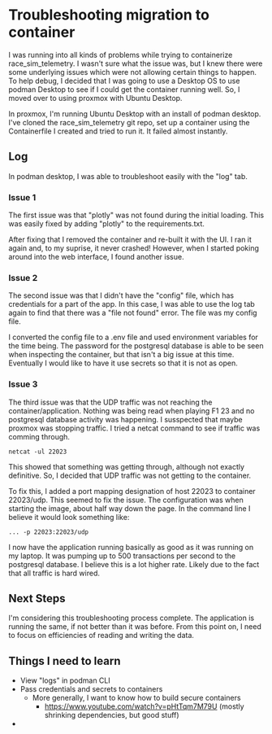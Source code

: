 # Troubleshooting migration to container

I was running into all kinds of problems while trying to containerize race_sim_telemetry. I wasn't sure what the issue
was, but I knew there were some underlying issues which were not allowing certain things to happen. To help debug, I 
decided that I was going to use a Desktop OS to use podman Desktop to see if I could get the container running well. So,
I moved over to using proxmox with Ubuntu Desktop.

In proxmox, I'm running Ubuntu Desktop with an install of podman desktop. I've cloned the race_sim_telemetry git repo,
set up a container using the Containerfile I created and tried to run it. It failed almost instantly. 

## Log

In podman desktop, I was able to troubleshoot easily with the "log" tab. 

### Issue 1

The first issue was that "plotly" was not found during the initial loading. This was easily fixed by adding "plotly" to 
the requirements.txt.

After fixing that I removed the container and re-built it with the UI. I ran it again and, to my suprise, it never 
crashed! However, when I started poking around into the web interface, I found another issue.

### Issue 2

The second issue was that I didn't have the "config" file, which has credentials for a part of the app. In this case, I
was able to use the log tab again to find that there was a "file not found" error. The file was my config file. 

I converted the config file to a .env file and used environment variables for the time being. The password for the 
postgresql database is able to be seen when inspecting the container, but that isn't a big issue at this time. 
Eventually I would like to have it use secrets so that it is not as open.

### Issue 3

The third issue was that the UDP traffic was not reaching the container/application. Nothing was being read when playing 
F1 23 and no postgresql database activity was happening. I susspected that maybe proxmox was stopping traffic. I tried 
a netcat command to see if traffic was comming through. 

    netcat -ul 22023

This showed that something was getting through, although not exactly definitive. So, I decided that UDP traffic was not 
getting to the container. 

To fix this, I added a port mapping designation of host 22023 to container 22023/udp. This seemed to fix the issue. The 
configuration was when starting the image, about half way down the page. In the command line I believe it would look
something like:

    ... -p 22023:22023/udp

I now have the application running basically as good as it was running on my laptop. It was pumping up to 500 
transactions per second to the postgresql database. I believe this is a lot higher rate. Likely due to the fact that all 
traffic is hard wired.

## Next Steps

I'm considering this troubleshooting process complete. The application is running the same, if not better than it was 
before. From this point on, I need to focus on efficiencies of reading and writing the data.

## Things I need to learn

- View "logs" in podman CLI
- Pass credentials and secrets to containers
  - More generally, I want to know how to build secure containers
    - https://www.youtube.com/watch?v=pHtTqm7M79U (mostly shrinking dependencies, but good stuff)
- 